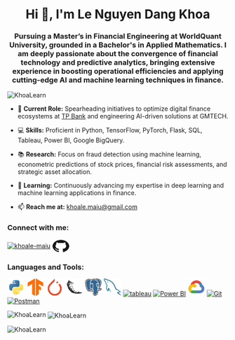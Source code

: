 <h1 align="center">Hi 👋, I'm Le Nguyen Dang Khoa</h1>
<h3 align="center">Pursuing a Master’s in Financial Engineering at WorldQuant University, grounded in a Bachelor's in Applied Mathematics. I am deeply passionate about the convergence of financial technology and predictive analytics, bringing extensive experience in boosting operational efficiencies and applying cutting-edge AI and machine learning techniques in finance.</h3>

<p align="left"> <img src="https://komarev.com/ghpvc/?username=KhoaLearn&label=Profile%20views&color=0e75b6&style=flat" alt="KhoaLearn" /> </p>

- 🚀 **Current Role:** Spearheading initiatives to optimize digital finance ecosystems at <a href="https://www.linkedin.com/company/tpbank/mycompany/" target="_blank">TP Bank</a> and engineering AI-driven solutions at GMTECH.

- 💻 **Skills:** Proficient in Python, TensorFlow, PyTorch, Flask, SQL, Tableau, Power BI, Google BigQuery.

- 📚 **Research:** Focus on fraud detection using machine learning, econometric predictions of stock prices, financial risk assessments, and strategic asset allocation.

- 🌱 **Learning:** Continuously advancing my expertise in deep learning and machine learning applications in finance.

- 📫 **Reach me at:** [khoale.maiu@gmail.com](mailto:your-khoale.maiu@gmail.com)

<h3 align="left">Connect with me:</h3>
<p align="left">
<a href="https://linkedin.com/in/khoale-maiu" target="blank"><img align="center" src="https://raw.githubusercontent.com/rahuldkjain/github-profile-readme-generator/master/src/images/icons/Social/linked-in-alt.svg" alt="khoale-maiu" height="30" width="40" /></a>
<a href="https://github.com/KhoaLearn" target="blank"><img align="center" src="https://raw.githubusercontent.com/devicons/devicon/master/icons/github/github-original.svg" alt="KhoaLearn" height="30" width="40" /></a>
</p>
<h3 align="left">Languages and Tools:</h3>
<p align="left"> 
<a href="https://www.python.org/" target="_blank"><img src="https://raw.githubusercontent.com/devicons/devicon/master/icons/python/python-original.svg" alt="python" width="40" height="40"/></a> 
<a href="https://www.tensorflow.org/" target="_blank"><img src="https://raw.githubusercontent.com/devicons/devicon/master/icons/tensorflow/tensorflow-original.svg" alt="tensorflow" width="40" height="40"/></a> 
<a href="https://pytorch.org/" target="_blank"><img src="https://raw.githubusercontent.com/devicons/devicon/master/icons/pytorch/pytorch-original.svg" alt="pytorch" width="40" height="40"/></a> 
<a href="https://flask.palletsprojects.com/en/2.1.x/" target="_blank"><img src="https://raw.githubusercontent.com/devicons/devicon/master/icons/flask/flask-original.svg" alt="flask" width="40" height="40"/></a> 
<a href="https://www.postgresql.org/" target="_blank"><img src="https://raw.githubusercontent.com/devicons/devicon/master/icons/postgresql/postgresql-original.svg" alt="postgresql" width="40" height="40"/></a> 
<a href="https://www.mysql.com/" target="_blank"><img src="https://raw.githubusercontent.com/devicons/devicon/master/icons/mysql/mysql-original.svg" alt="mysql" width="40" height="40"/></a> 
<a href="https://public.tableau.com/en-us/s/" target="_blank"><img src="https://raw.githubusercontent.com/devicons/devicon/master/icons/tableau/tableau-original.svg" alt="tableau" width="40" height="40"/></a> 
<a href="https://powerbi.microsoft.com/" target="_blank"><img src="https://raw.githubusercontent.com/devicons/devicon/master/icons/powerbi/powerbi-original.svg" alt="Power BI" width="40" height="40"/></a> 
<a href="https://cloud.google.com/bigquery" target="_blank"><img src="https://raw.githubusercontent.com/devicons/devicon/master/icons/googlecloud/googlecloud-original.svg" alt="Google BigQuery" width="40" height="40"/></a>
<a href="https://git-scm.com/" target="_blank"><img src="https://www.vectorlogo.zone/logos/git-scm/git-scm-icon.svg" alt="Git" width="40" height="40"/></a>
<a href="https://www.postman.com/" target="_blank"><img src="https://www.vectorlogo.zone/logos/getpostman/getpostman-icon.svg" alt="Postman" width="40" height="40"/></a>
</p>
<p><img align="left" src="https://github-readme-stats.vercel.app/api/top-langs?username=KhoaLearn&show_icons=true&locale=en&layout=compact" alt="KhoaLearn" /></p>
<p>&nbsp;<img align="center" src="https://github-readme-stats.vercel.app/api?username=KhoaLearn&show_icons=true&locale=en" alt="KhoaLearn" /></p>
<p><img align="center" src="https://github-readme-streak-stats.herokuapp.com/?user=KhoaLearn&" alt="KhoaLearn" /></p>
